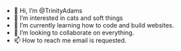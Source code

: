 - 👋 Hi, I’m @TrinityAdams
- 👀 I’m interested in cats and soft things
- 🌱 I’m currently learning how to code and build websites.
- 💞️ I’m looking to collaborate on everything.
- 📫 How to reach me email is requested.

<!---
TrinityAdams/TrinityAdams is a ✨ special ✨ repository because its `README.md` (this file) appears on your GitHub profile.
You can click the Preview link to take a look at your changes.
--->
